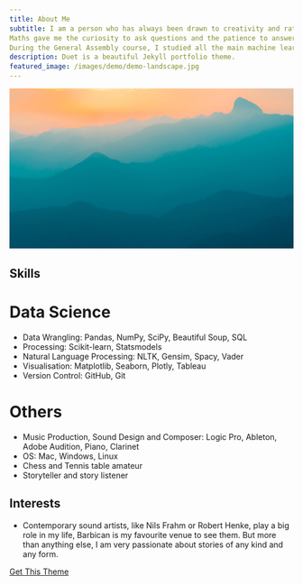 ```yaml
---
title: About Me
subtitle: I am a person who has always been drawn to creativity and rationality. Moving from an Italian ‘humanistic’ high school to a physics degree, then from a sound art career to a new Data Science challenge, I finally found a balance thanks to the immersive course at General Assembly.
Maths gave me the curiosity to ask questions and the patience to answer them. Art gave me the capacity to change point of view and try different approaches to solve problems.
During the General Assembly course, I studied all the main machine learning tools and techniques. I learned how to plan and deliver a project, to analyse and visualise data, and to create predictive models. Now I am ready to start my new career as a Junior Data Scientist. This is an exciting starting point, for my career but also for my personal development. I am looking forward to apply these new skills in my new role and in my spare time.
description: Duet is a beautiful Jekyll portfolio theme.
featured_image: /images/demo/demo-landscape.jpg
---
```


![](/images/demo/demo-landscape.jpg)

## Skills

# Data Science

* Data Wrangling: Pandas, NumPy, SciPy, Beautiful Soup, SQL
* Processing: Scikit-learn, Statsmodels
* Natural Language Processing: NLTK, Gensim, Spacy, Vader
* Visualisation: Matplotlib, Seaborn, Plotly, Tableau
* Version Control: GitHub, Git

# Others

* Music Production, Sound Design and Composer: Logic Pro, Ableton, Adobe Audition, Piano, Clarinet
* OS: Mac, Windows, Linux
* Chess and Tennis table amateur
* Storyteller and story listener


## Interests

* Contemporary sound artists, like Nils Frahm or Robert Henke, play a big role in my life, Barbican is my favourite venue to see them. But more than anything else, I am very passionate about stories of any kind and any form.


<a href="https://jekyllthemes.io/theme/duet-portfolio-jekyll-theme" class="button button--large">Get This Theme</a>
